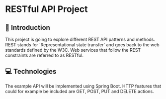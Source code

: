 # RESTful API Project
## 📓 Introduction
This project is going to explore different REST API patterns and methods. REST stands for 'Representational state transfer' and goes back to the web standards defined by the W3C. Web services that follow the REST constraints are referred to as RESTful.

## 💻 Technologies
The example API will be implemented using Spring Boot. HTTP features that could for example be included are GET, POST, PUT and DELETE actions.
